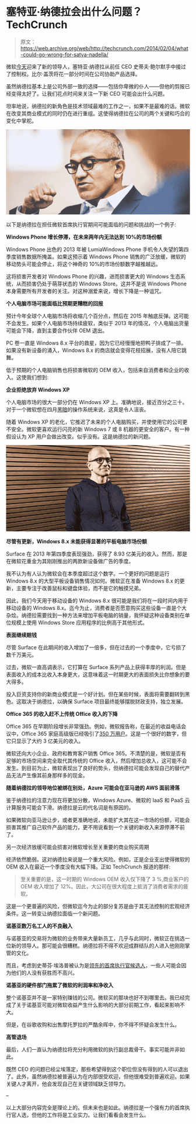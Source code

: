 # 塞特亚·纳德拉会出什么问题？TechCrunch

> 原文：<https://web.archive.org/web/http://techcrunch.com/2014/02/04/what-could-go-wrong-for-satya-nadella/>

微软[今天](https://web.archive.org/web/20230129092446/https://techcrunch.com/2014/02/04/bill-gates-steps-up-to-new-role-at-microsoft-as-technology-advisor-thompson-becomes-new-chairman/)迎来了新的领导人，塞特亚·纳德拉从前任 CEO 史蒂夫·鲍尔默手中接过了控制权。比尔·盖茨将花一部分时间在公司协助产品选择。

虽然纳德拉基本上是公司外部一致的选择——包括你卑微的仆人——但他的剪报已经变得太好了。让我们花点时间来关注一下新 CEO 可能会出什么问题。

坦率地说，纳德拉的新角色是技术领域最难的工作之一，如果不是最难的话。微软在改变其商业模式的同时仍在进行重组。这使得纳德拉在公司的两个关键和巧合的变化中掌舵。

![Screen Shot 2014-02-04 at 12.57.24 PM](img/28efdb492f24fc4d0f022eaeae34a8e8.png)

以下是纳德拉在担任微软首席执行官期间可能面临的问题和挑战的一个例子:

**Windows Phone 增长停滞，在未来两年内无法达到 10%的市场份额**

Windows Phone 出色的 2013 年被 LumiaWindows Phone 手机令人失望的第四季度销售数据所掩盖。如果这预示着 Windows Phone 销售的广泛放缓，微软的移动势头可能会停止，将这个神奇的 10%的市场份额数字越推越远。

这将损害开发者对 Windows Phone 的兴趣，进而损害更大的 Windows 生态系统，从而损害仍处于萌芽状态的 Windows Store。这并不是说 Windows Phone 本身需要所有开发者的关注。对这种溺爱来说，增长下降是一种诅咒。

**个人电脑市场可能面临比预期更糟糕的回报**

预计今年全球个人电脑市场将收缩几个百分点，然后在 2015 年触底反弹。这可能不会发生。如果个人电脑市场持续疲软，类似于 2013 年的情况，个人电脑出货量可能会下降，直到主要合作伙伴 OEM 退出。

PC 卷一直是 Windows 8.x 平台的救星，因为它已经慢慢地把鸭子排成了一排。如果没有新设备的涌入，Windows 8.x 的商店就会变得花枝招展，没有人陪它跳舞。

低于预期的个人电脑销售也将损害微软的 OEM 收入，包括来自消费者和企业的收入。这使我们想到:

**企业拒绝放弃 Windows XP**

个人电脑市场的很大一部分仍在 Windows XP 上。准确地说，接近百分之三十。对于一个微软想在四月[黑暗](https://web.archive.org/web/20230129092446/http://www.microsoft.com/en-us/windows/enterprise/endofsupport.aspx)的操作系统来说，这真是令人沮丧。

随着 Windows XP 的老化，它推迟了未来的个人电脑购买，并使使用它的公司更不安全。微软更喜欢运行闪亮的新 Windows 7 或 8 机器的更安全的客户。有一种假设认为 XP 用户会做出改变。似乎没有。这是纳德拉的新问题。

![Screen Shot 2014-02-04 at 1.00.24 PM](img/c7c10e49a97f07fc09ceaa365e2fbffc.png)

**尽管有更新，Windows 8.x 未能获得显著的平板电脑市场份额**

Surface 在 2013 年第四季度表现强劲，获得了 8.93 亿美元的收入。然而，那是在微软花重金为其刚刚推出的两款新设备做广告的季度。

我不认为有人认为微软会在本季度超过这个数字。一个更好的问题是运行 Windows 8.x 的大型平板设备销售情况如何。微软正在准备 Windows 8.x 的更新，主要专注于改善鼠标和键盘体验，而不是它的触摸兄弟。

因此，我们今天用于移动设备的 Windows 8.x 很可能是我们将在一段时间内用于移动设备的 Windows 8.x。迄今为止，消费者是否愿意购买这些设备一直是个大杂烩。纳德拉需要找到一种方法来增加平板电脑的销量，我怀疑这种设备类别在单位规模上使用 Windows Store 应用程序的比例高于其他形式。

**表面继续赔钱**

尽管 Surface 在此期间的收入增加了一倍多，但在过去的一个季度中，它亏损了数千万美元。

过去，微软一直高调表示，它打算在 Surface 系列产品上获得丰厚的利润。但是表面收入的成本比收入本身更大，这意味着这一时期更大的表面损失比你想象的要大得多。

投入巨资支持你的新商业模式是一个好计划。但在某些时候，表面将需要翻转到黑色。这取决于纳德拉，以确保 Surface 项目最终能够摆脱财政支持，独立发展。

**Office 365 的收入赶不上传统 Office 收入的下降**

Office 365 在早期阶段增长非常强劲。例如，微软报告称，在最近的收益电话会议中，Office 365 家庭高级版已经吸引了[350 万用户](https://web.archive.org/web/20230129092446/http://www.zdnet.com/microsoft-office-365-home-premium-3-5-million-subscribers-7000025523/)。这是一个很好的数字，但它只显示了大约 3 亿美元的收入。

微软还向大小企业、政府和教育客户销售 Office 365。不清楚的是，微软是否有足够的市场空间来完全取代其传统的 Office 收入，然后增加总收入，这可能不会发生。到目前为止，微软表现出了良好的势头，但纳德拉可能会发现自己的替代产品无法产生像其前身那样多的现金。

**随着纳德拉的领导地位被绑在别处，Azure 可能会在亚马逊的 AWS 面前滑落**

鉴于纳德拉的注意力现在将更加分散，Windows Azure、微软的 IaaS 和 PaaS 云计算服务可能会下滑。纳德拉是云的代名词是有原因的。

如果微软向亚马逊让步，或者更准确地说，未能扩大其在这一市场的份额，可能会损害其推广自己软件产品的能力，更不用说看到一个关键的新收入来源停滞不前了。

另一次经济放缓可能会损害对微软增长至关重要的商业购买周期

经济依然脆弱。这对纳德拉来说是一个重大风险。例如，正是企业支出使得微软的 OEM 收入在最近一个季度没有大幅下降。正如 TechCrunch 报道的那样:

> 至关重要的是，这一时期的 Windows OEM 收入仅下降了 3 %,商业客户的 OEM 收入增加了 12%。因此，大公司在很大程度上抵消了消费者需求的疲软。

这是一个更普遍的风险，但微软迄今为止的部分复苏是由于其无法控制的宏观经济条件。这一转变让纳德拉面临一个新问题。

**诺基亚数万名工人的不良融入**

与诺基亚的交易将为微软的业务带来大量新员工，几乎与此同时，微软正在挑选一位新的领导人。那可能会很糟糕。纳德拉将不得不欢迎成群结队的人进入他刚刚掌管的文化。

而且，考虑到史蒂芬·埃洛普被认为是[领先的首席执行官候选人](https://web.archive.org/web/20230129092446/https://techcrunch.com/2013/11/08/elop-is-going-to-do-what-now/)，一些人可能会因为他们的人没有获胜而不高兴。

**诺基亚的硬件部门拖累了微软的利润率和净收入**

整个诺基亚并不是一家特别赚钱的公司。微软买的那块也好不到哪里去。我已经完成了关于诺基亚可能对微软收益产生什么影响的大部分前期工作，看起来影响不大。

但是，在谷歌收购和出售摩托罗拉的严酷余晖中，你不得不怀疑会发生什么。

**高管退场**

最后，人们一直认为纳德拉将充分利用微软的执行副总裁骨干。事实可能并非如此。

既然 CEO 的问题已经尘埃落定，那些希望得到这个职位但没有得到的人可以退出了。此外，虽然纳德拉被普遍认为在内部很受欢迎，但他很难受到普遍欢迎。如果关键人才离开，他会发现自己在关键领域缺乏领导力。

–

以上大部分内容完全是理论上的。但未来也是如此。纳德拉是一个强有力的首席执行官人选，但他的工作将是工业实力。让我们看看会发生什么。
